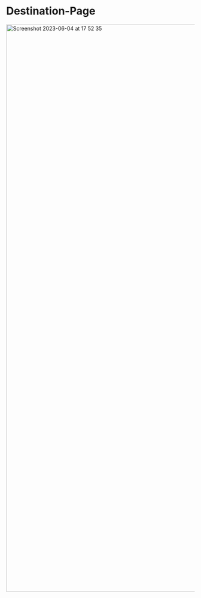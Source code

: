 # Destination-Page
<img width="1512" alt="Screenshot 2023-06-04 at 17 52 35" src="https://github.com/IMTheBale/Destination-Page/assets/103919889/00afe1a0-be99-472f-88a3-8077c52f0075">

